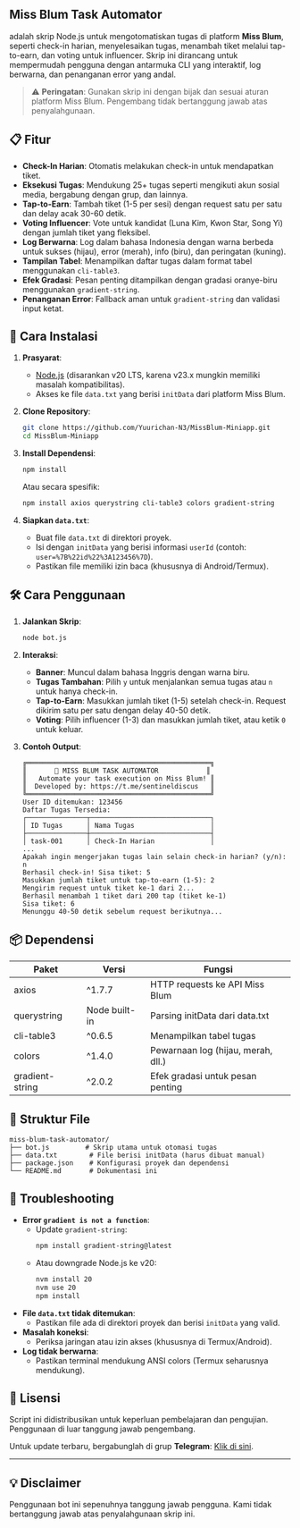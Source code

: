 ## Miss Blum Task Automator

adalah skrip Node.js untuk mengotomatiskan tugas di platform **Miss Blum**, seperti check-in harian, menyelesaikan tugas, menambah tiket melalui tap-to-earn, dan voting untuk influencer. Skrip ini dirancang untuk mempermudah pengguna dengan antarmuka CLI yang interaktif, log berwarna, dan penanganan error yang andal.

> ⚠️ **Peringatan**: Gunakan skrip ini dengan bijak dan sesuai aturan platform Miss Blum. Pengembang tidak bertanggung jawab atas penyalahgunaan.

## 📋 Fitur

- **Check-In Harian**: Otomatis melakukan check-in untuk mendapatkan tiket.
- **Eksekusi Tugas**: Mendukung 25+ tugas seperti mengikuti akun sosial media, bergabung dengan grup, dan lainnya.
- **Tap-to-Earn**: Tambah tiket (1-5 per sesi) dengan request satu per satu dan delay acak 30-60 detik.
- **Voting Influencer**: Vote untuk kandidat (Luna Kim, Kwon Star, Song Yi) dengan jumlah tiket yang fleksibel.
- **Log Berwarna**: Log dalam bahasa Indonesia dengan warna berbeda untuk sukses (hijau), error (merah), info (biru), dan peringatan (kuning).
- **Tampilan Tabel**: Menampilkan daftar tugas dalam format tabel menggunakan `cli-table3`.
- **Efek Gradasi**: Pesan penting ditampilkan dengan gradasi oranye-biru menggunakan `gradient-string`.
- **Penanganan Error**: Fallback aman untuk `gradient-string` dan validasi input ketat.

## 🚀 Cara Instalasi

1. **Prasyarat**:
   - [Node.js](https://nodejs.org/) (disarankan v20 LTS, karena v23.x mungkin memiliki masalah kompatibilitas).
   - Akses ke file `data.txt` yang berisi `initData` dari platform Miss Blum.

2. **Clone Repository**:
   ```bash
   git clone https://github.com/Yuurichan-N3/MissBlum-Miniapp.git
   cd MissBlum-Miniapp
   ```

3. **Install Dependensi**:
   ```bash
   npm install
   ```
   Atau secara spesifik:
   ```bash
   npm install axios querystring cli-table3 colors gradient-string
   ```

4. **Siapkan `data.txt`**:
   - Buat file `data.txt` di direktori proyek.
   - Isi dengan `initData` yang berisi informasi `userId` (contoh: `user=%7B%22id%22%3A123456%7D`).
   - Pastikan file memiliki izin baca (khususnya di Android/Termux).

## 🛠️ Cara Penggunaan

1. **Jalankan Skrip**:
   ```bash
   node bot.js
   ```

2. **Interaksi**:
   - **Banner**: Muncul dalam bahasa Inggris dengan warna biru.
   - **Tugas Tambahan**: Pilih `y` untuk menjalankan semua tugas atau `n` untuk hanya check-in.
   - **Tap-to-Earn**: Masukkan jumlah tiket (1-5) setelah check-in. Request dikirim satu per satu dengan delay 40-50 detik.
   - **Voting**: Pilih influencer (1-3) dan masukkan jumlah tiket, atau ketik `0` untuk keluar.

3. **Contoh Output**:
   ```
   ╔══════════════════════════════════════════════╗
   ║       🌟 MISS BLUM TASK AUTOMATOR            ║
   ║   Automate your task execution on Miss Blum! ║
   ║  Developed by: https://t.me/sentineldiscus   ║
   ╚══════════════════════════════════════════════╝
   User ID ditemukan: 123456
   Daftar Tugas Tersedia:
   ┌───────────────┬──────────────────────────────┐
   │ ID Tugas      │ Nama Tugas                   │
   ├───────────────┼──────────────────────────────┤
   │ task-001      │ Check-In Harian              │
   ...
   Apakah ingin mengerjakan tugas lain selain check-in harian? (y/n): n
   Berhasil check-in! Sisa tiket: 5
   Masukkan jumlah tiket untuk tap-to-earn (1-5): 2
   Mengirim request untuk tiket ke-1 dari 2...
   Berhasil menambah 1 tiket dari 200 tap (tiket ke-1)
   Sisa tiket: 6
   Menunggu 40-50 detik sebelum request berikutnya...
   ```

## 📦 Dependensi

| Paket            | Versi        | Fungsi                              |
|------------------|--------------|-------------------------------------|
| axios            | ^1.7.7       | HTTP requests ke API Miss Blum      |
| querystring      | Node built-in| Parsing initData dari data.txt      |
| cli-table3       | ^0.6.5       | Menampilkan tabel tugas             |
| colors           | ^1.4.0       | Pewarnaan log (hijau, merah, dll.)  |
| gradient-string  | ^2.0.2       | Efek gradasi untuk pesan penting    |

## 📂 Struktur File

```
miss-blum-task-automator/
├── bot.js         # Skrip utama untuk otomasi tugas
├── data.txt        # File berisi initData (harus dibuat manual)
├── package.json    # Konfigurasi proyek dan dependensi
└── README.md       # Dokumentasi ini
```

## 🐛 Troubleshooting

- **Error `gradient is not a function`**:
  - Update `gradient-string`:
    ```bash
    npm install gradient-string@latest
    ```
  - Atau downgrade Node.js ke v20:
    ```bash
    nvm install 20
    nvm use 20
    npm install
    ```
- **File `data.txt` tidak ditemukan**:
  - Pastikan file ada di direktori proyek dan berisi `initData` yang valid.
- **Masalah koneksi**:
  - Periksa jaringan atau izin akses (khususnya di Termux/Android).
- **Log tidak berwarna**:
  - Pastikan terminal mendukung ANSI colors (Termux seharusnya mendukung).

## 📜 Lisensi

Script ini didistribusikan untuk keperluan pembelajaran dan pengujian. Penggunaan di luar tanggung jawab pengembang.

Untuk update terbaru, bergabunglah di grup **Telegram**: [Klik di sini](https://t.me/sentineldiscus).

---

## 💡 Disclaimer
Penggunaan bot ini sepenuhnya tanggung jawab pengguna. Kami tidak bertanggung jawab atas penyalahgunaan skrip ini.
